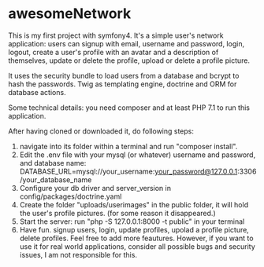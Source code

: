# awesomeNetwork
This is my first project with symfony4. It's a simple user's network application: 
users can signup with email, username and password,
login, logout, create a user's profile with an avatar and a description of themselves, update or delete the profile, 
upload or delete a profile picture.

It uses the security bundle to load users from a database and bcrypt to hash the passwords.
Twig as templating engine, doctrine and ORM for database actions.

Some technical details: you need composer and at least PHP 7.1 to run this application. 

After having cloned or downloaded it, do following steps:

1) navigate into its folder within a terminal and run "composer install".
2) Edit the .env file with your mysql (or whatever) username and password, and database name:        DATABASE_URL=mysql://your_username:your_password@127.0.0.1:3306/your_database_name
3) Configure your db driver and server_version in config/packages/doctrine.yaml
4) Create the folder "uploads/userimages" in the public folder, it will hold the user's profile pictures. (for some reason it disappeared.)
5) Start the server: run "php -S 127.0.0.1:8000 -t public" in your terminal
6) Have fun. signup users, login, update profiles, upolad a profile picture, delete profiles. 
Feel free to add more feautures.
However, if you want to use it for real world applications, consider all possible bugs and security issues, I am not responsible for this.

